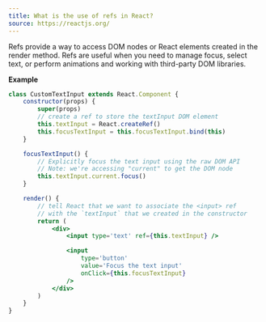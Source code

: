 ```yaml
---
title: What is the use of refs in React?
source: https://reactjs.org/
---
```


Refs provide a way to access DOM nodes or React elements created in the render method. Refs are useful when you need to manage focus, select text, or perform animations and working with third-party DOM libraries.

**Example**

```jsx
class CustomTextInput extends React.Component {
	constructor(props) {
		super(props)
		// create a ref to store the textInput DOM element
		this.textInput = React.createRef()
		this.focusTextInput = this.focusTextInput.bind(this)
	}

	focusTextInput() {
		// Explicitly focus the text input using the raw DOM API
		// Note: we're accessing "current" to get the DOM node
		this.textInput.current.focus()
	}

	render() {
		// tell React that we want to associate the <input> ref
		// with the `textInput` that we created in the constructor
		return (
			<div>
				<input type='text' ref={this.textInput} />

				<input
					type='button'
					value='Focus the text input'
					onClick={this.focusTextInput}
				/>
			</div>
		)
	}
}
```

